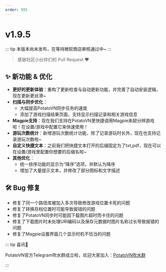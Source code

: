 ```yaml
---
order: 995
---
```

# v1.9.5

::: tip
本版本尚未发布，在等待微软商店审核通过中~
:::

> 感谢社区小伙伴们的 Pull Request ❤️

## ✨ 新功能 & 优化

*   **更好的更新体验**：重构了更新检查与自动更新功能，并完善了自动安装逻辑，现在更新更丝滑~
*   **扫描与同步优化**：
    *   大幅提高PotatoVN同步任务的速度
    *   添加了游戏扫描结果页面，支持显示扫描记录和相关游戏信息
*   **Magpie支持**：现在我们支持在PotatoVN里快捷调用Magpie来超分辨游戏啦！在设置/游戏中配置它来快速使用！
*   **游玩次数统计**：新增游玩次数统计功能，除了记录游玩时长外，现在也支持记录游玩次数啦~
*   **自定义快捷文本**：之前我们把快捷文本打开的后缀固定为了txt,pdf，现在可以在设置/游戏里配置你想要的后缀名啦~
*   **其他优化**：
    *   统一排序功能的显示为“降序”选项，并默认为降序
    *   增加了大量提示文本，并修改了部分图标和文字描述

## 🛠️ Bug 修复

*   修复了同一个路径库被加入多次导致修改游戏位置卡死的问题
*   修复了转换存档位置时可能导致报错的问题
*   修复了PotatoVN同步时可能因下载图片超时而卡住的问题
*   修复了下载图片时未处理URI编码以及保存元数据时图片名称过长导致报错的问题
*   修复了Magpie设置界面几个显示时机不恰当的问题

::: tip 喜讯🎉

PotatoVN官方Telegram吹水群成立啦，欢迎大家加入：[PotatoVN吹水群](https://t.me/potato_vn)

:::
